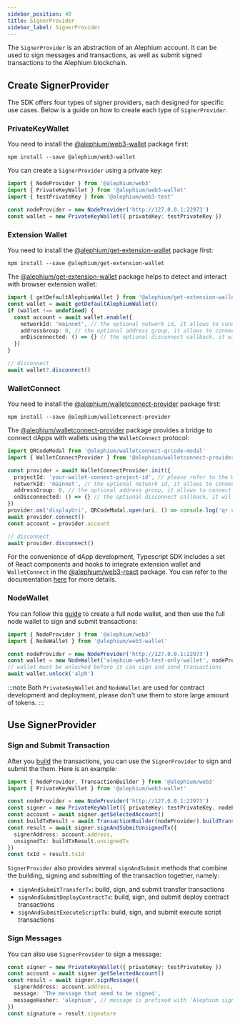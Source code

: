 ```yaml
---
sidebar_position: 40
title: SignerProvider
sidebar_label: SignerProvider
---
```


The `SignerProvider` is an abstraction of an Alephium account. It can be used to sign messages and transactions, as well as submit signed transactions to the Alephium blockchain.

## Create SignerProvider

The SDK offers four types of signer providers, each designed for specific use cases. Below is a guide on how to create each type of `SignerProvider`.

### PrivateKeyWallet

You need to install the [@alephium/web3-wallet](https://www.npmjs.com/package/@alephium/web3-wallet) package first:

```shell
npm install --save @alephium/web3-wallet
```

You can create a `SignerProvider` using a private key:

```typescript
import { NodeProvider } from '@alephium/web3'
import { PrivateKeyWallet } from '@alephium/web3-wallet'
import { testPrivateKey } from '@alephium/web3-test'

const nodeProvider = new NodeProvider('http://127.0.0.1:22973')
const wallet = new PrivateKeyWallet({ privateKey: testPrivateKey })
```

### Extension Wallet

You need to install the [@alephium/get-extension-wallet](https://www.npmjs.com/package/@alephium/get-extension-wallet) package first:

```shell
npm install --save @alephium/get-extension-wallet
```

The [@alephium/get-extension-wallet](https://www.npmjs.com/package/@alephium/get-extension-wallet) package helps to detect and interact with browser extension wallet:

```typescript
import { getDefaultAlephiumWallet } from '@alephium/get-extension-wallet'
const wallet = await getDefaultAlephiumWallet()
if (wallet !== undefined) {
  const account = await wallet.enable({
    networkId: 'mainnet', // the optional network id, it allows to connect to any network if it is undefined
    addressGroup: 0, // the optional address group, it allows to connect to any group if it is undefined
    onDisconnected: () => {} // the optional disconnect callback, it will be called when the wallet disconnects
  })
}

// disconnect
await wallet?.disconnect()
```

### WalletConnect

You need to install the [@alephium/walletconnect-provider](https://www.npmjs.com/package/@alephium/walletconnect-provider) package first:

```shell
npm install --save @alephium/walletconnect-provider
```

The [@alephium/walletconnect-provider](https://www.npmjs.com/package/@alephium/walletconnect-provider) package provides a bridge to connect dApps with wallets using the `WalletConnect` protocol:

```typescript
import QRCodeModal from '@alephium/walletconnect-qrcode-modal'
import { WalletConnectProvider } from '@alephium/walletconnect-provider'

const provider = await WalletConnectProvider.init({
  projectId: 'your-wallet-connect-project-id', // please refer to the WalletConnect documentation to create your project id
  networkId: 'mainnet', // the optional network id, it allows to connect to any network if it is undefined
  addressGroup: 0, // the optional address group, it allows to connect to any group if it is undefined
  onDisconnected: () => {} // the optional disconnect callback, it will be called when the wallet disconnects
})
provider.on('displayUri', QRCodeModal.open(uri, () => console.log('qr closed')))
await provider.connect()
const account = provider.account

// disconnect
await provider.disconnect()
```

For the convenience of dApp development, Typescript SDK includes a set
of React components and hooks to integrate extension wallet and
`WalletConnect` in the
[@alephium/web3-react](https://www.npmjs.com/package/@alephium/web3-react)
package. You can refer to the documentation [here](./web3-react.md)
for more details.

### NodeWallet

You can follow this [guide](/wallet/node-wallet-guide) to create a full node wallet, and then use the full node wallet to sign and submit transactions:

```typescript
import { NodeProvider } from '@alephium/web3'
import { NodeWallet } from '@alephium/web3-wallet'

const nodeProvider = new NodeProvider('http://127.0.0.1:22973')
const wallet = new NodeWallet('alephium-web3-test-only-wallet', nodeProvider)
// wallet must be unlocked before it can sign and send transactions
await wallet.unlock('alph')
```

:::note
Both `PrivateKeyWallet` and `NodeWallet` are used for contract development and deployment, please don't use them to store large amount of tokens.
:::

## Use SignerProvider

### Sign and Submit Transaction

After you [build](./transaction.md#build-unsigned-transaction) the
transactions, you can use the `SignerProvider` to sign and submit the
them. Here is an example:

```typescript
import { NodeProvider, TransactionBuilder } from '@alephium/web3'
import { PrivateKeyWallet } from '@alephium/web3-wallet'

const nodeProvider = new NodeProvider('http://127.0.0.1:22973')
const signer = new PrivateKeyWallet({ privateKey: testPrivateKey, nodeProvider })
const account = await signer.getSelectedAccount()
const buildTxResult = await TransactionBuilder(nodeProvider).buildTransferTx(...)
const result = await signer.signAndSubmitUnsignedTx({
  signerAddress: account.address,
  unsignedTx: buildTxResult.unsignedTx
})
const txId = result.txId
```

`SignerProvider` also provides several `signAndSubmit` methods that
combine the building, signing and submitting of the transaction
together, namely:

- `signAndSubmitTransferTx`: build, sign, and submit transfer transactions
- `signAndSubmitDeployContractTx`: build, sign, and submit deploy contract transactions
- `signAndSubmitExecuteScriptTx`: build, sign, and submit execute script transactions

### Sign Messages

You can also use `SignerProvider` to sign a message:

```typescript
const signer = new PrivateKeyWallet({ privateKey: testPrivateKey })
const account = await signer.getSelectedAccount()
const result = await signer.signMessage({
  signerAddress: account.address,
  message: 'The message that need to be signed',
  messageHasher: 'alephium', // message is prefixed with 'Alephium signed message: ' before hashed with blake2b
})
const signature = result.signature
```
